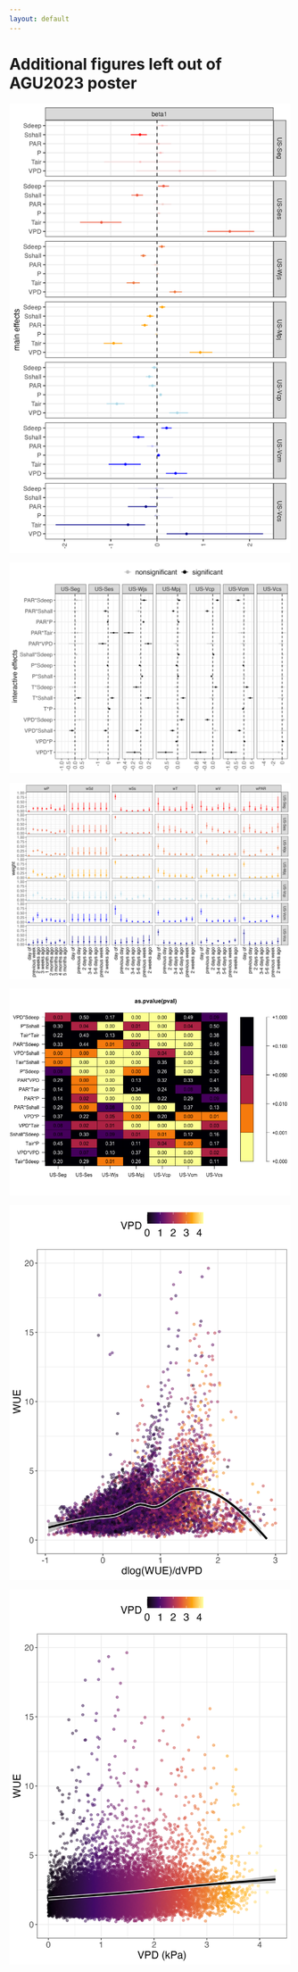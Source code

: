 ```yaml
---
layout: default
---
```


# Additional figures left out of AGU2023 poster

![](./plots/main_effects_grid_v3.png)

![](./plots/int_effects_grid_v3.png)

![](./plots/weights_grid_v3.png)

![](./plots/p_grid_v3.png)

![](./plots/WUE_dYdXVPD_v3.png)

![](./plots/WUE_VPD_v3.png)
